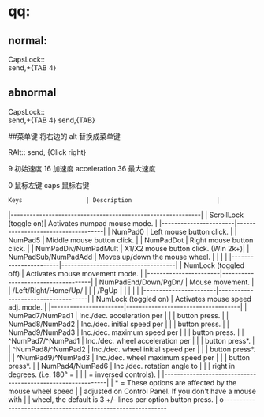 # qq:
## normal:

CapsLock::  
  send,+{TAB 4}


## abnormal

CapsLock::  
  send,+{TAB 4}
  send,{TAB}


##菜单键
将右边的 alt 替换成菜单键

RAlt::
    send,  {Click right}


<!-- 代替鼠标 -->

9  初始速度
16 加速度  acceleration 
36 最大速度


0 鼠标左键
caps 鼠标右键


    Keys                  | Description                        |
|------------------------------------------------------------|
| ScrollLock (toggle on)| Activates numpad mouse mode.       |
|-----------------------|------------------------------------|
| NumPad0               | Left mouse button click.           |
| NumPad5               | Middle mouse button click.         |
| NumPadDot             | Right mouse button click.          |
| NumPadDiv/NumPadMult  | X1/X2 mouse button click. (Win 2k+)|
| NumPadSub/NumPadAdd   | Moves up/down the mouse wheel.     |
|                       |                                    |
|-----------------------|------------------------------------|
| NumLock (toggled off) | Activates mouse movement mode.     |
|-----------------------|------------------------------------|
| NumPadEnd/Down/PgDn/  | Mouse movement.                    |
| /Left/Right/Home/Up/  |                                    |
| /PgUp                 |                                    |
|                       |                                    |
|-----------------------|------------------------------------|
| NumLock (toggled on)  | Activates mouse speed adj. mode.   |
|-----------------------|------------------------------------|
| NumPad7/NumPad1       | Inc./dec. acceleration per         |
|                       | button press.                      |
| NumPad8/NumPad2       | Inc./dec. initial speed per        |
|                       | button press.                      |
| NumPad9/NumPad3       | Inc./dec. maximum speed per        |
|                       | button press.                      |
| ^NumPad7/^NumPad1     | Inc./dec. wheel acceleration per   |
|                       | button press*.                     |
| ^NumPad8/^NumPad2     | Inc./dec. wheel initial speed per  |
|                       | button press*.                     |
| ^NumPad9/^NumPad3     | Inc./dec. wheel maximum speed per  |
|                       | button press*.                     |
| NumPad4/NumPad6       | Inc./dec. rotation angle to        |
|                       | right in degrees. (i.e. 180° =     |
|                       | = inversed controls).              |
|------------------------------------------------------------|
| * = These options are affected by the mouse wheel speed    |
| adjusted on Control Panel. If you don't have a mouse with  |
| wheel, the default is 3 +/- lines per option button press. |
o------------------------------------------------------------